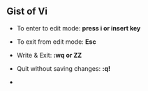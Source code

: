 ## Gist of Vi
- To enter to edit mode: **press i or insert key**
- To exit from edit mode: **Esc**

- Write & Exit: **:wq or ZZ**
- Quit without saving changes: **:q!**
- 
